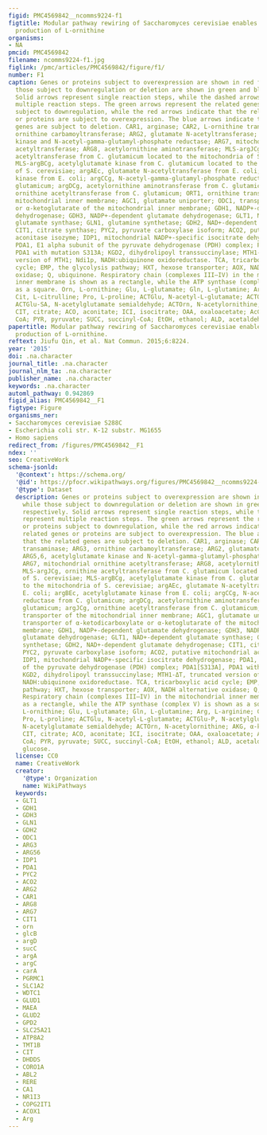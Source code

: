 ```yaml
---
figid: PMC4569842__ncomms9224-f1
figtitle: Modular pathway rewiring of Saccharomyces cerevisiae enables high-level
  production of L-ornithine
organisms:
- NA
pmcid: PMC4569842
filename: ncomms9224-f1.jpg
figlink: /pmc/articles/PMC4569842/figure/f1/
number: F1
caption: Genes or proteins subject to overexpression are shown in red font, while
  those subject to downregulation or deletion are shown in green and blue, respectively.
  Solid arrows represent single reaction steps, while the dashed arrows represent
  multiple reaction steps. The green arrows represent the related genes or proteins
  subject to downregulation, while the red arrows indicate that the related genes
  or proteins are subject to overexpression. The blue arrows indicate that the related
  genes are subject to deletion. CAR1, arginase; CAR2, L-ornithine transaminase; ARG3,
  ornithine carbamoyltransferase; ARG2, glutamate N-acetyltransferase; ARG5,6, acetylglutamate
  kinase and N-acetyl-gamma-glutamyl-phosphate reductase; ARG7, mitochondrial ornithine
  acetyltransferase; ARG8, acetylornithine aminotransferase; MLS-argJCg, ornithine
  acetyltransferase from C. glutamicum located to the mitochondria of S. cerevisiae;
  MLS-argBCg, acetylglutamate kinase from C. glutamicum located to the mitochondria
  of S. cerevisiae; argAEc, glutamate N-acetyltransferase from E. coli; argBEc, acetylglutamate
  kinase from E. coli; argCCg, N-acetyl-gamma-glutamyl-phosphate reductase from C.
  glutamicum; argDCg, acetylornithine aminotransferase from C. glutamicum; argJCg,
  ornithine acetyltransferase from C. glutamicum; ORT1, ornithine transporter of the
  mitochondrial inner membrane; AGC1, glutamate uniporter; ODC1, transporter of α-ketodicarboxylate
  or α-ketoglutarate of the mitochondrial inner membrane; GDH1, NADP+-dependent glutamate
  dehydrogenase; GDH3, NADP+-dependent glutamate dehydrogenase; GLT1, NAD+-dependent
  glutamate synthase; GLN1, glutamine synthetase; GDH2, NAD+-dependent glutamate dehydrogenase;
  CIT1, citrate synthase; PYC2, pyruvate carboxylase isoform; ACO2, putative mitochondrial
  aconitase isozyme; IDP1, mitochondrial NADP+-specific isocitrate dehydrogenase;
  PDA1, E1 alpha subunit of the pyruvate dehydrogenase (PDH) complex; PDA1[S313A],
  PDA1 with mutation S313A; KGD2, dihydrolipoyl transsuccinylase; MTH1-ΔT, truncated
  version of MTH1; Ndi1p, NADH:ubiquinone oxidoreductase. TCA, tricarboxylic acid
  cycle; EMP, the glycolysis pathway; HXT, hexose transporter; AOX, NADH alternative
  oxidase; Q, ubiquinone. Respiratory chain (complexes III–IV) in the mitochondrial
  inner membrane is shown as a rectangle, while the ATP synthase (complex V) is shown
  as a square. Orn, L-ornithine; Glu, L-glutamate; Gln, L-glutamine; Arg, L-arginine;
  Cit, L-citrulline; Pro, L-proline; ACTGlu, N-acetyl-L-glutamate; ACTGlu-P, N-acetylglutamyl-P;
  ACTGlu-SA, N-acetylglutamate semialdehyde; ACTOrn, N-acetylornithine; AKG, α-ketoglutarate;
  CIT, citrate; ACO, aconitate; ICI, isocitrate; OAA, oxaloacetate; AcCoA, acetyl
  CoA; PYR, pyruvate; SUCC, succinyl-CoA; EtOH, ethanol; ALD, acetaldehyde; Glc, glucose.
papertitle: Modular pathway rewiring of Saccharomyces cerevisiae enables high-level
  production of L-ornithine.
reftext: Jiufu Qin, et al. Nat Commun. 2015;6:8224.
year: '2015'
doi: .na.character
journal_title: .na.character
journal_nlm_ta: .na.character
publisher_name: .na.character
keywords: .na.character
automl_pathway: 0.942869
figid_alias: PMC4569842__F1
figtype: Figure
organisms_ner:
- Saccharomyces cerevisiae S288C
- Escherichia coli str. K-12 substr. MG1655
- Homo sapiens
redirect_from: /figures/PMC4569842__F1
ndex: ''
seo: CreativeWork
schema-jsonld:
  '@context': https://schema.org/
  '@id': https://pfocr.wikipathways.org/figures/PMC4569842__ncomms9224-f1.html
  '@type': Dataset
  description: Genes or proteins subject to overexpression are shown in red font,
    while those subject to downregulation or deletion are shown in green and blue,
    respectively. Solid arrows represent single reaction steps, while the dashed arrows
    represent multiple reaction steps. The green arrows represent the related genes
    or proteins subject to downregulation, while the red arrows indicate that the
    related genes or proteins are subject to overexpression. The blue arrows indicate
    that the related genes are subject to deletion. CAR1, arginase; CAR2, L-ornithine
    transaminase; ARG3, ornithine carbamoyltransferase; ARG2, glutamate N-acetyltransferase;
    ARG5,6, acetylglutamate kinase and N-acetyl-gamma-glutamyl-phosphate reductase;
    ARG7, mitochondrial ornithine acetyltransferase; ARG8, acetylornithine aminotransferase;
    MLS-argJCg, ornithine acetyltransferase from C. glutamicum located to the mitochondria
    of S. cerevisiae; MLS-argBCg, acetylglutamate kinase from C. glutamicum located
    to the mitochondria of S. cerevisiae; argAEc, glutamate N-acetyltransferase from
    E. coli; argBEc, acetylglutamate kinase from E. coli; argCCg, N-acetyl-gamma-glutamyl-phosphate
    reductase from C. glutamicum; argDCg, acetylornithine aminotransferase from C.
    glutamicum; argJCg, ornithine acetyltransferase from C. glutamicum; ORT1, ornithine
    transporter of the mitochondrial inner membrane; AGC1, glutamate uniporter; ODC1,
    transporter of α-ketodicarboxylate or α-ketoglutarate of the mitochondrial inner
    membrane; GDH1, NADP+-dependent glutamate dehydrogenase; GDH3, NADP+-dependent
    glutamate dehydrogenase; GLT1, NAD+-dependent glutamate synthase; GLN1, glutamine
    synthetase; GDH2, NAD+-dependent glutamate dehydrogenase; CIT1, citrate synthase;
    PYC2, pyruvate carboxylase isoform; ACO2, putative mitochondrial aconitase isozyme;
    IDP1, mitochondrial NADP+-specific isocitrate dehydrogenase; PDA1, E1 alpha subunit
    of the pyruvate dehydrogenase (PDH) complex; PDA1[S313A], PDA1 with mutation S313A;
    KGD2, dihydrolipoyl transsuccinylase; MTH1-ΔT, truncated version of MTH1; Ndi1p,
    NADH:ubiquinone oxidoreductase. TCA, tricarboxylic acid cycle; EMP, the glycolysis
    pathway; HXT, hexose transporter; AOX, NADH alternative oxidase; Q, ubiquinone.
    Respiratory chain (complexes III–IV) in the mitochondrial inner membrane is shown
    as a rectangle, while the ATP synthase (complex V) is shown as a square. Orn,
    L-ornithine; Glu, L-glutamate; Gln, L-glutamine; Arg, L-arginine; Cit, L-citrulline;
    Pro, L-proline; ACTGlu, N-acetyl-L-glutamate; ACTGlu-P, N-acetylglutamyl-P; ACTGlu-SA,
    N-acetylglutamate semialdehyde; ACTOrn, N-acetylornithine; AKG, α-ketoglutarate;
    CIT, citrate; ACO, aconitate; ICI, isocitrate; OAA, oxaloacetate; AcCoA, acetyl
    CoA; PYR, pyruvate; SUCC, succinyl-CoA; EtOH, ethanol; ALD, acetaldehyde; Glc,
    glucose.
  license: CC0
  name: CreativeWork
  creator:
    '@type': Organization
    name: WikiPathways
  keywords:
  - GLT1
  - GDH1
  - GDH3
  - GLN1
  - GDH2
  - ODC1
  - ARG3
  - ARG56
  - IDP1
  - PDA1
  - PYC2
  - ACO2
  - ARG2
  - CAR1
  - ARG8
  - ARG7
  - CIT1
  - orn
  - glcB
  - argD
  - sucC
  - argA
  - argC
  - carA
  - PGRMC1
  - SLC1A2
  - WDTC1
  - GLUD1
  - MAEA
  - GLUD2
  - GPD2
  - SLC25A21
  - ATP8A2
  - TMT1B
  - CIT
  - DHDDS
  - CORO1A
  - ABL2
  - RERE
  - CA1
  - NR1I3
  - COPG2IT1
  - ACOX1
  - Arg
---
```


